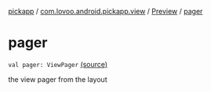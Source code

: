 [pickapp](../../index.md) / [com.lovoo.android.pickapp.view](../index.md) / [Preview](index.md) / [pager](./pager.md)

# pager

`val pager: ViewPager` [(source)](https://github.com/lovoo/android-pickpic/blob/master/pickapp/src/main/kotlin/com/lovoo/android/pickapp/view/Preview.kt#L21)

the view pager from the layout

